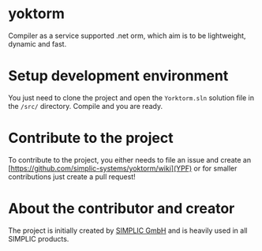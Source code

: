 # yoktorm
Compiler as a service supported .net orm, which aim is to be lightweight, dynamic and fast.

# Setup development environment

You just need to clone the project and open the `Yorktorm.sln` solution file in the `/src/` directory. Compile and you are ready.

# Contribute to the project

To contribute to the project, you either needs to file an issue and create an [https://github.com/simplic-systems/yoktorm/wiki](YPF) or for smaller contributions just create a pull request!

# About the contributor and creator

The project is initially created by [SIMPLIC GmbH](https://simplic.biz) and is heavily used in all SIMPLIC products.
